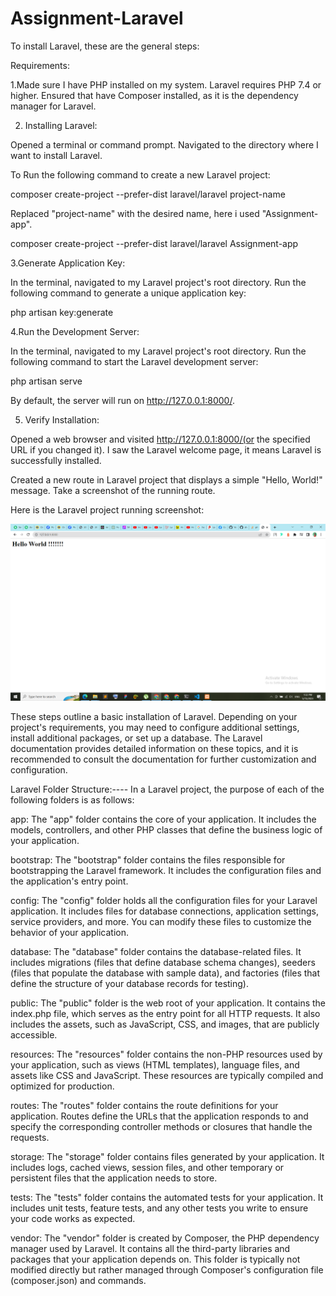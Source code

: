 # Assignment-Laravel
To install Laravel, these are the general steps:

Requirements:

1.Made sure I have PHP installed on my system. Laravel requires PHP 7.4 or higher.
Ensured that have Composer installed, as it is the dependency manager for Laravel.

2. Installing Laravel:

Opened a terminal or command prompt.
Navigated to the directory where I want to install Laravel.

To Run the following command to create a new Laravel project:

composer create-project --prefer-dist laravel/laravel project-name

Replaced "project-name" with the desired name, here i used "Assignment-app".

composer create-project --prefer-dist laravel/laravel Assignment-app

3.Generate Application Key:

In the terminal, navigated to my Laravel project's root directory.
Run the following command to generate a unique application key:

php artisan key:generate


4.Run the Development Server:

In the terminal, navigated to my Laravel project's root directory.
Run the following command to start the Laravel development server:

php artisan serve

By default, the server will run on http://127.0.0.1:8000/.

5. Verify Installation:

Opened a web browser and visited http://127.0.0.1:8000/(or the specified URL if you changed it).
I saw the Laravel welcome page, it means Laravel is successfully installed.

Created a new route in Laravel project that displays a simple "Hello, World!" message. Take a screenshot of the running route.

Here is the Laravel project running screenshot:

![Laravel project running screenshot](https://github.com/Ash-programmerheroine/Assignment-Laravel/blob/main/server-run-Screenshot.png)

These steps outline a basic installation of Laravel. Depending on your project's requirements, you may need to configure additional settings, install additional packages, or set up a database. The Laravel documentation provides detailed information on these topics, and it is recommended to consult the documentation for further customization and configuration.

Laravel Folder Structure:----
In a Laravel project, the purpose of each of the following folders is as follows:

app: The "app" folder contains the core of your application. It includes the models, controllers, and other PHP classes that define the business logic of your application.

bootstrap: The "bootstrap" folder contains the files responsible for bootstrapping the Laravel framework. It includes the configuration files and the application's entry point.

config: The "config" folder holds all the configuration files for your Laravel application. It includes files for database connections, application settings, service providers, and more. You can modify these files to customize the behavior of your application.

database: The "database" folder contains the database-related files. It includes migrations (files that define database schema changes), seeders (files that populate the database with sample data), and factories (files that define the structure of your database records for testing).

public: The "public" folder is the web root of your application. It contains the index.php file, which serves as the entry point for all HTTP requests. It also includes the assets, such as JavaScript, CSS, and images, that are publicly accessible.

resources: The "resources" folder contains the non-PHP resources used by your application, such as views (HTML templates), language files, and assets like CSS and JavaScript. These resources are typically compiled and optimized for production.

routes: The "routes" folder contains the route definitions for your application. Routes define the URLs that the application responds to and specify the corresponding controller methods or closures that handle the requests.

storage: The "storage" folder contains files generated by your application. It includes logs, cached views, session files, and other temporary or persistent files that the application needs to store.

tests: The "tests" folder contains the automated tests for your application. It includes unit tests, feature tests, and any other tests you write to ensure your code works as expected.

vendor: The "vendor" folder is created by Composer, the PHP dependency manager used by Laravel. It contains all the third-party libraries and packages that your application depends on. This folder is typically not modified directly but rather managed through Composer's configuration file (composer.json) and commands.
